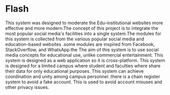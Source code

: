 # Flash

This system was designed to
moderate the Edu-institutional websites more
effective and more modern.The concept of this
project is to integrate the most popular social
media's facilities into a single system.The
modules for this system is collected from the
various popular social media and education-based
websites .some modules are inspired from
Facebook, StackOverflow, and WhatsApp.the
The aim of this system is to use social media
concepts for educational use, unlike
commercial entertainment. This system is
designed as a web application so it is cross-platform. This system is designed for a limited
campus where student and faculties where
share their data for only educational
purposes. This system can achieve coordination and unity among campus
personnel .there is a chain register system to
avoid a fake account. This is used to avoid account misuses and other privacy issues.
